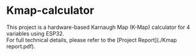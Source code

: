 # Kmap-calculator
This project is a hardware-based Karnaugh Map (K-Map) calculator for 4 variables using ESP32.  
For full technical details, please refer to the [Project Report](./Kmap report.pdf).
